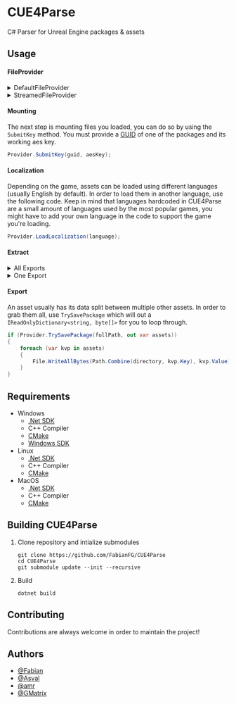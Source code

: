 # CUE4Parse

C# Parser for Unreal Engine packages & assets

## Usage

#### FileProvider
<details>
<summary>DefaultFileProvider</summary>

This file provider lets you load packages locally from a given directory.
```csharp
var provider = new DefaultFileProvider(gameDirectory, SearchOption.TopDirectoryOnly);
provider.Initialize();
```
</details>

<details>
<summary>StreamedFileProvider</summary>

This file provider lets you load packages from their stream and gives you more control over what one you want to load.
```csharp
var provider = new StreamedFileProvider(gameName); // gameName is not useful for most cases
provider.Initialize(fileName, new []{fileStream}); // foreach file you wanna load
// the 'fileStream' array must contains both .utoc AND .ucas streams in case you're loading an IO Store Package
```
</details>

#### Mounting

The next step is mounting files you loaded, you can do so by using the `SubmitKey` method. You must provide a [GUID](https://en.wikipedia.org/wiki/Universally_unique_identifier) of one of the packages and its working aes key.
```csharp
Provider.SubmitKey(guid, aesKey);
```

#### Localization

Depending on the game, assets can be loaded using different languages (usually English by default). In order to load them in another language, use the following code. Keep in mind that languages hardcoded in CUE4Parse are a small amount of languages used by the most popular games, you might have to add your own language in the code to support the game you're loading.
```csharp
Provider.LoadLocalization(language);
```

#### Extract

<details>
<summary>All Exports</summary>

To get a json string of all exports included in the asset
```csharp
var exports = Provider.LoadObjectExports(fullPath);
var json = JsonConvert.SerializeObject(exports, Formatting.Indented);
```
</details>

<details>
<summary>One Export</summary>

To get a json string of one export included in the asset
```csharp
var export = Provider.LoadObject(fullPathWithExportName); // FortniteGame/Content/Athena/Items/Cosmetics/Backpacks/BID_718_ProgressiveJonesy.FortCosmeticCharacterPartVariant_0
var json = JsonConvert.SerializeObject(export, Formatting.Indented);
```
</details>

#### Export

An asset usually has its data split between multiple other assets. In order to grab them all, use `TrySavePackage` which will out a `IReadOnlyDictionary<string, byte[]>` for you to loop through.
```csharp
if (Provider.TrySavePackage(fullPath, out var assets))
{
    foreach (var kvp in assets)
    {
        File.WriteAllBytes(Path.Combine(directory, kvp.Key), kvp.Value);
    }
}
```
## Requirements

* Windows
    * [.Net SDK](https://dotnet.microsoft.com/download)
    * C++ Compiler
    * [CMake](https://cmake.org/)
    * [Windows SDK](https://developer.microsoft.com/en-us/windows/downloads/windows-sdk/)
* Linux
    * [.Net SDK](https://dotnet.microsoft.com/download)
    * C++ Compiler
    * [CMake](https://cmake.org/)
* MacOS
    * [.Net SDK](https://dotnet.microsoft.com/download)
    * C++ Compiler
    * [CMake](https://cmake.org/)

## Building CUE4Parse

1. Clone repository and intialize submodules

    ```
    git clone https://github.com/FabianFG/CUE4Parse
    cd CUE4Parse
    git submodule update --init --recursive
    ```
2. Build 
    ``` 
    dotnet build
    ```

## Contributing

Contributions are always welcome in order to maintain the project!
## Authors

- [@Fabian](https://github.com/FabianFG)
- [@Asval](https://github.com/iAmAsval)
- [@amr](https://github.com/Amrsatrio)
- [@GMatrix](https://github.com/GMatrixGames)
